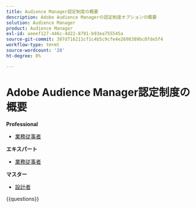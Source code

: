 ```yaml
---
title: Audience Manager認定制度の概要
description: Adobe Audience Managerの認定制度オプションの概要
solution: Audience Manager
product: Audience Manager
exl-id: aeeef127-446c-4d22-8791-b93ea755545a
source-git-commit: 307d716211cf1c4b5c9cfe4e2698389bc8fde5f4
workflow-type: tm+mt
source-wordcount: '28'
ht-degree: 0%

---
```


# Adobe Audience Manager認定制度の概要

**Professional**

* [ 業務従事者 ](https://certification.adobe.com/certification/adobe-audience-business-practitioner-professional) <!--AD0-E458-->

**エキスパート**

* [ 業務従事者 ](https://certification.adobe.com/certification/adobe-audience-manager-business-practitioner-expert) <!--AD0-E457-->

**マスター**

* [ 設計者 ](https://certification.adobe.com/certification/audience-manager-architect-master) <!--AD0-E454-->

{{questions}}

